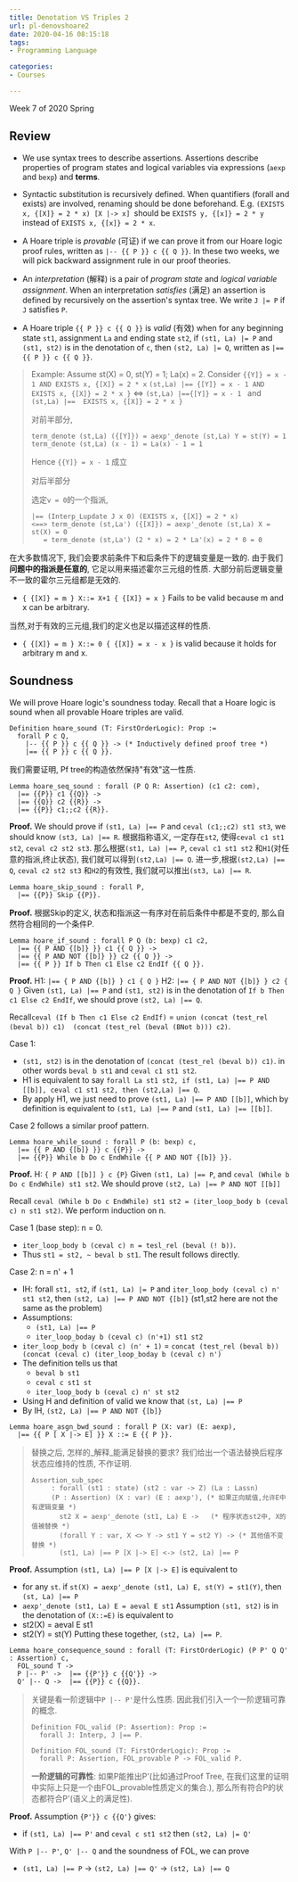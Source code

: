 ```yaml
---
title: Denotation VS Triples 2
url: pl-denovshoare2
date: 2020-04-16 08:15:18
tags: 
- Programming Language

categories: 
- Courses

---
```


Week 7 of 2020 Spring

<!-- more -->



## Review


- We use syntax trees to describe assertions. Assertions describe properties of program states and logical variables via expressions (`aexp` and `bexp`) and **terms**.

- Syntactic substitution is recursively defined. When quantifiers (forall and exists) are involved, renaming should be done beforehand. E.g. `(EXISTS x, {[X]} = 2 * x) [X |-> x] `should be `EXISTS y, {[x]} = 2 * y` instead of `EXISTS x, {[x]} = 2 * x`.

- A Hoare triple is _provable_ (可证) if we can prove it from our Hoare logic proof rules, written as `|-- {{ P }} c {{ Q }}`. In these two weeks, we will pick backward assignment rule in our proof theories.

- An _interpretation_ (解释) is a pair of _program state_ and _logical variable assignment_. When an interpretation _satisfies_ (满足) an assertion is defined by recursively on the assertion's syntax tree. We write `J |= P` if `J` satisfies `P`.

- A Hoare triple `{{ P }} c {{ Q }}` is _valid_ (有效) when for any beginning state `st1`, assignment `La` and ending state `st2`, if `(st1, La) |= P` and `(st1, st2)` is in the denotation of `c`, then `(st2, La) |= Q`, written as `|== {{ P }} c {{ Q }}`.

> Example:
> Assume st(X) = 0, st(Y) = 1; La(x) = 2.
> Consider `{{Y]} = x - 1 AND EXISTS x, {[X]} = 2 * x`
> `(st,La) |== {[Y]} = x - 1 AND EXISTS x, {[X]} = 2 * x }`
> $\iff$ `(st,La) |=={[Y]} = x - 1 ` and `(st,La) |==  EXISTS x, {[X]} = 2 * x }`
> 
> 对前半部分, 
> ```
> term_denote (st,La) ({[Y]}) = aexp'_denote (st,La) Y = st(Y) = 1
> term_denote (st,La) (x - 1) = La(x) - 1 = 1
> ```
> 
> Hence `{{Y]} = x - 1` 成立
> 
> 对后半部分
> 
> 选定`v = 0`的一个指派,
> ```
> |== (Interp_Lupdate J x 0) (EXISTS x, {[X]} = 2 * x)
> <==> term_denote (st,La') ({[X]}) = aexp'_denote (st,La) X = st(X) = 0
>    = term_denote (st,La') (2 * x) = 2 * La'(x) = 2 * 0 = 0
> ```

在大多数情况下, 我们会要求前条件下和后条件下的逻辑变量是一致的. 由于我们**问题中的指派是任意的**, 它足以用来描述霍尔三元组的性质. 大部分前后逻辑变量不一致的霍尔三元组都是无效的.

- `{ {[X]} = m } X::= X+1 { {[X]} = x }` Fails to be valid because m and x can be arbitrary.

当然,对于有效的三元组,我们的定义也足以描述这样的性质.
- `{ {[X]} = m } X::= 0 { {[X]} = x - x }` is valid because it holds for arbitrary m and x.



## Soundness 

We will prove Hoare logic's soundness today. Recall that a Hoare logic is
sound when all provable Hoare triples are valid.
```Coq
Definition hoare_sound (T: FirstOrderLogic): Prop :=
  forall P c Q,
    |-- {{ P }} c {{ Q }} -> (* Inductively defined proof tree *)
    |== {{ P }} c {{ Q }}.
```

我们需要证明, Pf tree的构造依然保持"有效"这一性质.

```Coq
Lemma hoare_seq_sound : forall (P Q R: Assertion) (c1 c2: com),
  |== {{P}} c1 {{Q}} ->
  |== {{Q}} c2 {{R}} ->
  |== {{P}} c1;;c2 {{R}}.
```
**Proof.**
We should prove if `(st1, La) |== P` and `ceval (c1;;c2) st1 st3`, we should know `(st3, La) |== R`.
根据指称语义, 一定存在`st2`, 使得`ceval c1 st1 st2`, `ceval c2 st2 st3`.
那么根据`(st1, La) |== P`, `ceval c1 st1 st2` 和`H1`(对任意的指派,终止状态), 我们就可以得到`(st2,La) |== Q`.
进一步,根据`(st2,La) |== Q`, `ceval c2 st2 st3` 和`H2`的有效性, 我们就可以推出`(st3, La) |== R`.

```Coq
Lemma hoare_skip_sound : forall P,
  |== {{P}} Skip {{P}}.
```
**Proof.**
根据Skip的定义, 状态和指派这一有序对在前后条件中都是不变的, 那么自然符合相同的一个条件P.

```Coq
Lemma hoare_if_sound : forall P Q (b: bexp) c1 c2,
  |== {{ P AND {[b]} }} c1 {{ Q }} ->
  |== {{ P AND NOT {[b]} }} c2 {{ Q }} ->
  |== {{ P }} If b Then c1 Else c2 EndIf {{ Q }}.
```
**Proof.**
H1: `|== { P AND {[b]} } c1 { Q }`
H2: `|== { P AND NOT {[b]} } c2 { Q }`
Given `(st1, La) |== P` and `(st1, st2)` is in the denotation of `If b Then c1 Else c2 EndIf`, we should prove `(st2, La) |== Q`.

Recall`ceval (If b Then c1 Else c2 EndIf)` = `union (concat (test_rel (beval b)) c1)  (concat (test_rel (beval (BNot b))) c2)`.

Case 1:
- `(st1, st2)` is in the denotation of `(concat (test_rel (beval b)) c1)`. in other words `beval b st1` and `ceval c1 st1 st2`.
- H1 is equivalent to say `forall La st1 st2, if (st1, La) |== P AND [[b]], ceval c1 st1 st2, then (st2,La) |== Q`.
- By apply H1, we just need to prove `(st1, La) |== P AND [[b]]`, which by definition is equivalent to `(st1, La) |== P` and `(st1, La) |== [[b]]`.

Case 2 follows a similar proof pattern.

```Coq
Lemma hoare_while_sound : forall P (b: bexp) c,
  |== {{ P AND {[b]} }} c {{P}} ->
  |== {{P}} While b Do c EndWhile {{ P AND NOT {[b]} }}.
```
**Proof.**
H: `{ P AND [[b]] } c {P}`
Given `(st1, La) |== P`, and `ceval (While b Do c EndWhile) st1 st2`. We should prove `(st2, La) |== P AND NOT [[b]]`

Recall  `ceval (While b Do c EndWhile) st1 st2 = (iter_loop_body b (ceval c) n st1 st2)`. We perform induction on n.

Case 1 (base step): n = 0.
- `iter_loop_body b (ceval c) n = tesl_rel (beval (! b))`.
- Thus `st1 = st2, ~ beval b st1`. The result follows directly.

Case 2: n = n' + 1
- IH: forall `st1, st2`, if  `(st1, La) |= P` and `iter_loop_body (ceval c) n' st1 st2`, then `(st2, La) |== P AND NOT {[b]}` (st1,st2 here are not the same as the problem)
- Assumptions:
  - `(st1, La) |== P`
  - `iter_loop_boday b (ceval c) (n'+1) st1 st2`
- `iter_loop_body b (ceval c) (n' + 1)` =
  `concat (test_rel (beval b)) (concat (ceval c) (iter_loop_boday b (ceval c) n')`
- The definition tells us that
  - `beval b st1`
  - `ceval c st1 st`
  - `iter_loop_body b (ceval c) n' st st2`
- Using H and definition of valid we know that `(st, La) |== P`
- By IH, `(st2, La) |== P AND NOT {[b]}`


```Coq
Lemma hoare_asgn_bwd_sound : forall P (X: var) (E: aexp),
  |== {{ P [ X |-> E] }} X ::= E {{ P }}.
```
> 替换之后, 怎样的_解释_能满足替换的要求? 我们给出一个语法替换后程序状态应维持的性质, 不作证明.
> 
> ```Coq
> Assertion_sub_spec
>      : forall (st1 : state) (st2 : var -> Z) (La : Lassn) 
>      (P : Assertion) (X : var) (E : aexp'), (* 如果正向赋值,允许E中有逻辑变量 *)
>        st2 X = aexp'_denote (st1, La) E ->   (* 程序状态st2中, X的值被替换 *)
>        (forall Y : var, X <> Y -> st1 Y = st2 Y) -> (* 其他值不变替换 *)
>        (st1, La) |== P [X |-> E] <-> (st2, La) |== P
> ```
**Proof.**
Assumption `(st1, La) |== P [X |-> E]` is equivalent to
- for any `st`. if `st(X) = aexp'_denote (st1, La) E, st(Y) = st1(Y)`, then `(st, La) |== P`
- `aexp'_denote (st1, La) E = aeval E st1`
Assumption `(st1, st2)` is in the denotation of `(X::=E)` is equivalent to
- st2(X) = aeval E st1
- st2(Y) = st(Y)
Putting these together, `(st2, La) |== P`.

```Coq
Lemma hoare_consequence_sound : forall (T: FirstOrderLogic) (P P' Q Q' : Assertion) c,
  FOL_sound T ->
  P |-- P' ->  |== {{P'}} c {{Q'}} ->
  Q' |-- Q ->  |== {{P}} c {{Q}}.
```

> 关键是看一阶逻辑中`P |-- P'`是什么性质. 因此我们引入一个一阶逻辑可靠的概念.
> 
> ```Coq
> Definition FOL_valid (P: Assertion): Prop :=
>   forall J: Interp, J |== P.
> 
> Definition FOL_sound (T: FirstOrderLogic): Prop :=
>   forall P: Assertion, FOL_provable P -> FOL_valid P.
> ```
> 
> **一阶逻辑的可靠性**: 如果P能推出P'(比如通过Proof Tree, 在我们这里的证明中实际上只是一个由FOL_provable性质定义的集合.), 那么所有符合P的状态都符合P'(语义上的满足性).


**Proof.**
Assumption `{P'}} c {{Q'}` gives:
- if `(st1, La) |== P'` and `ceval c st1 st2` then `(st2, La) |= Q'`

With `P |-- P'`, `Q' |-- Q` and the soundness of FOL, we can prove
- `(st1, La) |== P` $\rightarrow$ `(st2, La) |== Q'` $\rightarrow$ `(st2, La) |== Q`